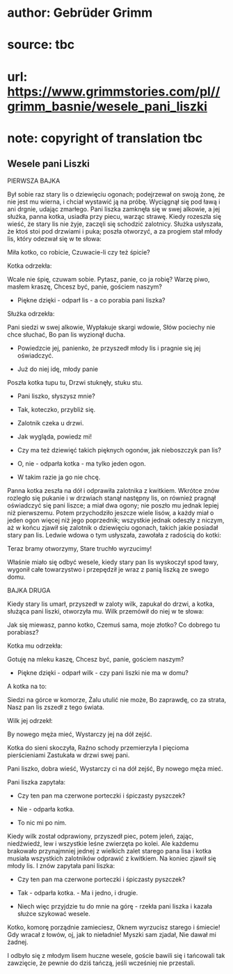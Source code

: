 # author: Gebrüder Grimm
# source: tbc
# url: https://www.grimmstories.com/pl//grimm_basnie/wesele_pani_liszki
# note: copyright of translation tbc

## Wesele pani Liszki 

PIERWSZA BAJKA

Był sobie raz stary lis o dziewięciu ogonach; podejrzewał on swoją żonę,
że nie jest mu wierna, i chciał wystawić ją na próbę. Wyciągnął się pod
ławą i ani drgnie, udając zmarłego. Pani liszka zamknęła się w swej
alkowie, a jej służka, panna kotka, usiadła przy piecu, warząc strawę.
Kiedy rozeszła się wieść, że stary lis nie żyje, zaczęli się schodzić
zalotnicy. Służka usłyszała, że ktoś stoi pod drzwiami i puka; poszła
otworzyć, a za progiem stał młody lis, który odezwał się w te słowa:

Miła kotko, co robicie,
Czuwacie-li czy też śpicie?

Kotka odrzekła:

Wcale nie śpię, czuwam sobie.
Pytasz, panie, co ja robię?
Warzę piwo, masłem kraszę,
Chcesz być, panie, gościem naszym?

- Piękne dzięki - odparł lis - a co porabia pani liszka?

Służka odrzekła:

Pani siedzi w swej alkowie,
Wypłakuje skargi wdowie,
Słów pociechy nie chce słuchać,
Bo pan lis wyzionął ducha.

- Powiedzcie jej, panienko, że przyszedł młody lis i pragnie się jej
oświadczyć.

- Już do niej idę, młody panie

Poszła kotka tupu tu,
Drzwi stuknęły, stuku stu.

- Pani liszko, słyszysz mnie?
- Tak, koteczko, przybliż się.
- Zalotnik czeka u drzwi.
- Jak wygląda, powiedz mi!

- Czy ma też dziewięć takich pięknych ogonów, jak nieboszczyk pan lis?

- O, nie - odparła kotka - ma tylko jeden ogon.

- W takim razie ja go nie chcę.

Panna kotka zeszła na dół i odprawiła zalotnika z kwitkiem. Wkrótce znów
rozległo się pukanie i w drzwiach stanął następny lis, on również
pragnął oświadczyć się pani liszce; a miał dwa ogony; nie poszło mu
jednak lepiej niż pierwszemu. Potem przychodziło jeszcze wiele lisów, a
każdy miał o jeden ogon więcej niż jego poprzednik; wszystkie jednak
odeszły z niczym, aż w końcu zjawił się zalotnik o dziewięciu ogonach,
takich jakie posiadał stary pan lis. Ledwie wdowa o tym usłyszała,
zawołała z radością do kotki:

Teraz bramy otworzymy,
Stare truchło wyrzucimy!

Właśnie miało się odbyć wesele, kiedy stary pan lis wyskoczył spod ławy,
wygonił całe towarzystwo i przepędził je wraz z panią liszką ze swego
domu.

BAJKA DRUGA

Kiedy stary lis umarł, przyszedł w zaloty wilk, zapukał do drzwi, a
kotka, służąca pani liszki, otworzyła mu. Wilk przemówił do niej w te
słowa:

Jak się miewasz, panno kotko,
Czemuś sama, moje złotko?
Co dobrego tu porabiasz?

Kotka mu odrzekła:

Gotuję na mleku kaszę,
Chcesz być, panie, gościem naszym?

- Piękne dzięki - odparł wilk - czy pani liszki nie ma w domu?

A kotka na to:

Siedzi na górce w komorze,
Żalu utulić nie może,
Bo zaprawdę, co za strata,
Nasz pan lis zszedł z tego świata.

Wilk jej odrzekł:

By nowego męża mieć,
Wystarczy jej na dół zejść.

Kotka do sieni skoczyła,
Raźno schody przemierzyła
I pięcioma pierścieniami
Zastukała w drzwi swej pani.

Pani liszko, dobra wieść,
Wystarczy ci na dół zejść,
By nowego męża mieć.

Pani liszka zapytała:

- Czy ten pan ma czerwone porteczki i śpiczasty pyszczek?

- Nie - odparła kotka.

- To nic mi po nim.

Kiedy wilk został odprawiony, przyszedł piec, potem jeleń, zając,
niedźwiedź, lew i wszystkie leśne zwierzęta po kolei. Ale każdemu
brakowało przynajmniej jednej z wielkich zalet starego pana lisa i kotka
musiała wszystkich zalotników odprawić z kwitkiem. Na koniec zjawił się
młody lis. I znów zapytała pani liszka:

- Czy ten pan ma czerwone porteczki i śpiczasty pyszczek?

- Tak - odparła kotka. - Ma i jedno, i drugie.

- Niech więc przyjdzie tu do mnie na górę - rzekła pani liszka i kazała
służce szykować wesele.

Kotko, komorę porządnie zamieciesz,
Oknem wyrzucisz starego i śmiecie!
Gdy wracał z łowów, oj, jak to nieładnie!
Myszki sam zjadał,
Nie dawał mi żadnej.

I odbyło się z młodym lisem huczne wesele, goście bawili się i tańcowali
tak zawzięcie, że pewnie do dziś tańczą, jeśli wcześniej nie przestali.

